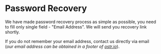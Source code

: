 Password Recovery
======

We have made password recovery process as simple as possible, you need to fill only single field - "Email Address". We will send you recovery link shortly.

If you do not remember your email address, contact us directly via email (*our email address can be obtained in a footer of [ostr.io](https://ostr.io)*).